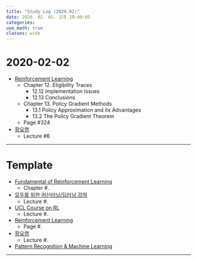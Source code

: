 ```yaml
---
title: "Study Log (2020.02)"
date: 2020. 02. 01. 오후 10:40:05
categories:
use_math: true
classes: wide
---
```


# 2020-02-02
* [Reinforcement Learning](http://incompleteideas.net/book/the-book-2nd.html)
  * Chapter 12. Eligibility Traces
    * 12.12 Implementation Issues
    * 12.13 Conclusions
  * Chapter 13. Policy Gradient Methods
    * 13.1 Policy Approximation and its Advantages
    * 13.2 The Policy Gradient Theorem
  * Page #324
* [팡요랩](https://www.youtube.com/playlist?list=PLpRS2w0xWHTcTZyyX8LMmtbcMXpd3s4TU)
  * Lecture #6

---

# Template
* [Fundamental of Reinforcement Learning](https://dnddnjs.gitbook.io/rl/)
  * Chapter #.
* [모두를 위한 머신러닝/딥러닝 강의](http://hunkim.github.io/ml/)
  * Lecture #.
* [UCL Course on RL](http://www0.cs.ucl.ac.uk/staff/d.silver/web/Teaching.html)
  * Lecture #.
* [Reinforcement Learning](http://incompleteideas.net/book/the-book-2nd.html)
  * Page #.
* [팡요랩](https://www.youtube.com/playlist?list=PLpRS2w0xWHTcTZyyX8LMmtbcMXpd3s4TU)
  * Lecture #.
* [Pattern Recognition & Machine Learning](http://norman3.github.io/prml/)

---
